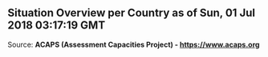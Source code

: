 ## Situation Overview per Country as of Sun, 01 Jul 2018 03:17:19 GMT

Source: **ACAPS (Assessment Capacities Project) - https://www.acaps.org**